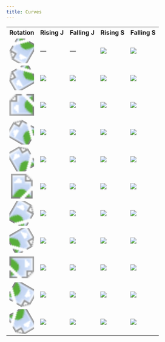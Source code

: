 ```yaml
---
title: Curves
---
```


<table class="curves">
<tr>
<th>Rotation</th>
<th>Rising&nbsp;J</th>
<th>Falling&nbsp;J</th>
<th>Rising&nbsp;S</th>
<th>Falling&nbsp;S</th>
</tr>
<tr>
<td>
<svg xmlns="http://www.w3.org/2000/svg" xmlns:xlink="http://www.w3.org/1999/xlink" viewBox="0 0 12.7 12.7">
    <image width="100%" height="100%" x="0" y="0" xlink:href="knob.svg" transform="rotate(-150 6.35 6.35)"/>
</svg>
</td>
<td>—</td>
<td>—</td>
<td><img class="curve" src="sr-4.png" /></td>
<td><img class="curve" src="sf-4.png" /></td>
</tr>
<tr>
<td>
<svg xmlns="http://www.w3.org/2000/svg" xmlns:xlink="http://www.w3.org/1999/xlink" viewBox="0 0 12.7 12.7">
    <image width="100%" height="100%" x="0" y="0" xlink:href="knob.svg" transform="rotate(-120 6.35 6.35)"/>
</svg>
</td>
<td><img class="curve" src="jr-4.png" /></td>
<td><img class="curve" src="jf-4.png" /></td>
<td><img class="curve" src="sr-4.png" /></td>
<td><img class="curve" src="sf-4.png" /></td>
</tr>
<tr>
<td>
<svg xmlns="http://www.w3.org/2000/svg" xmlns:xlink="http://www.w3.org/1999/xlink" viewBox="0 0 12.7 12.7">
    <image width="100%" height="100%" x="0" y="0" xlink:href="knob.svg" transform="rotate(-90 6.35 6.35)"/>
</svg>
</td>
<td><img class="curve" src="jr-3.png" /></td>
<td><img class="curve" src="jf-3.png" /></td>
<td><img class="curve" src="sr-3.png" /></td>
<td><img class="curve" src="sf-3.png" /></td>
</tr>
<tr>
<td>
<svg xmlns="http://www.w3.org/2000/svg" xmlns:xlink="http://www.w3.org/1999/xlink" viewBox="0 0 12.7 12.7">
    <image width="100%" height="100%" x="0" y="0" xlink:href="knob.svg" transform="rotate(-60 6.35 6.35)"/>
</svg>
</td>
<td><img class="curve" src="jr-2.png" /></td>
<td><img class="curve" src="jf-2.png" /></td>
<td><img class="curve" src="sr-2.png" /></td>
<td><img class="curve" src="sf-2.png" /></td>
</tr>
<tr>
<td>
<svg xmlns="http://www.w3.org/2000/svg" xmlns:xlink="http://www.w3.org/1999/xlink" viewBox="0 0 12.7 12.7">
    <image width="100%" height="100%" x="0" y="0" xlink:href="knob.svg" transform="rotate(-30 6.35 6.35)"/>
</svg>
</td>
<td><img class="curve" src="jr-1.png" /></td>
<td><img class="curve" src="jf-1.png" /></td>
<td><img class="curve" src="sr-1.png" /></td>
<td><img class="curve" src="sf-1.png" /></td>
</tr>
<tr>
<td>
<svg xmlns="http://www.w3.org/2000/svg" xmlns:xlink="http://www.w3.org/1999/xlink" viewBox="0 0 12.7 12.7">
    <image width="100%" height="100%" x="0" y="0" xlink:href="knob.svg" />
</svg>
</td>
<td><img class="curve" src="jr+0.png" /></td>
<td><img class="curve" src="jf+0.png" /></td>
<td><img class="curve" src="sr+0.png" /></td>
<td><img class="curve" src="sf+0.png" /></td>
</tr>
<tr>
<td>
<svg xmlns="http://www.w3.org/2000/svg" xmlns:xlink="http://www.w3.org/1999/xlink" viewBox="0 0 12.7 12.7">
    <image width="100%" height="100%" x="0" y="0" xlink:href="knob.svg" transform="rotate(30 6.35 6.35)"/>
</svg>
</td>
<td><img class="curve" src="jr+1.png" /></td>
<td><img class="curve" src="jf+1.png" /></td>
<td><img class="curve" src="sr+1.png" /></td>
<td><img class="curve" src="sf+1.png" /></td>
</tr>
<tr>
<td>
<svg xmlns="http://www.w3.org/2000/svg" xmlns:xlink="http://www.w3.org/1999/xlink" viewBox="0 0 12.7 12.7">
    <image width="100%" height="100%" x="0" y="0" xlink:href="knob.svg" transform="rotate(60 6.35 6.35)"/>
</svg>
</td>
<td><img class="curve" src="jr+2.png" /></td>
<td><img class="curve" src="jf+2.png" /></td>
<td><img class="curve" src="sr+2.png" /></td>
<td><img class="curve" src="sf+2.png" /></td>
</tr>
<tr>
<td>
<svg xmlns="http://www.w3.org/2000/svg" xmlns:xlink="http://www.w3.org/1999/xlink" viewBox="0 0 12.7 12.7">
    <image width="100%" height="100%" x="0" y="0" xlink:href="knob.svg" transform="rotate(90 6.35 6.35)"/>
</svg>
</td>
<td><img class="curve" src="jr+3.png" /></td>
<td><img class="curve" src="jf+3.png" /></td>
<td><img class="curve" src="sr+3.png" /></td>
<td><img class="curve" src="sf+3.png" /></td>
</tr>
<tr>
<td>
<svg xmlns="http://www.w3.org/2000/svg" xmlns:xlink="http://www.w3.org/1999/xlink" viewBox="0 0 12.7 12.7">
    <image width="100%" height="100%" x="0" y="0" xlink:href="knob.svg" transform="rotate(120 6.35 6.35)"/>
</svg>
</td>
<td><img class="curve" src="jr+4.png" /></td>
<td><img class="curve" src="jf+4.png" /></td>
<td><img class="curve" src="sr+4.png" /></td>
<td><img class="curve" src="sf+4.png" /></td>
</tr>
<tr>
<td>
<svg xmlns="http://www.w3.org/2000/svg" xmlns:xlink="http://www.w3.org/1999/xlink" viewBox="0 0 12.7 12.7">
    <image width="100%" height="100%" x="0" y="0" xlink:href="knob.svg" transform="rotate(150 6.35 6.35)"/>
</svg>
</td>
<td><img class="curve" src="jr+5.png" /></td>
<td><img class="curve" src="jf+5.png" /></td>
<td><img class="curve" src="sr+5.png" /></td>
<td><img class="curve" src="sf+5.png" /></td>
</tr>
</table>
